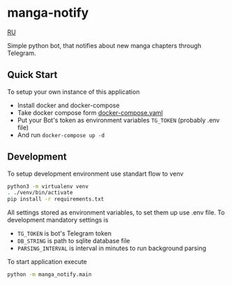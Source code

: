 # manga-notify

[RU](docs/README_RU.md)

Simple python bot, that notifies about new manga chapters through Telegram.

## Quick Start

To setup your own instance of this application

- Install docker and docker-compose
- Take docker compose form [docker-compose.yaml](docs/deploy/docker-compose.yaml)
- Put your Bot's token as environment variables `TG_TOKEN` (probably .env file)
- And run `docker-compose up -d`

## Development

To setup development environment use standart flow to venv

```bash
python3 -m virtualenv venv
. ./venv/bin/activate
pip install -r requirements.txt
```

All settings stored as environment variables, to set them up
use .env file. To development mandatory settings is

- `TG_TOKEN` is bot's Telegram token
- `DB_STRING` is path to sqlite database file
- `PARSING_INTERVAL` is interval in minutes to run background parsing

To start application execute

```bash
python -m manga_notify.main
```
